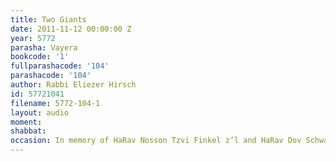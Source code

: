 ```yaml
---
title: Two Giants
date: 2011-11-12 00:00:00 Z
year: 5772
parasha: Vayera
bookcode: '1'
fullparashacode: '104'
parashacode: '104'
author: Rabbi Eliezer Hirsch
id: 57721041
filename: 5772-104-1
layout: audio
moment: 
shabbat: 
occasion: In memory of HaRav Nosson Tzvi Finkel z’l and HaRav Dov Schwartzman z'l
---
```


